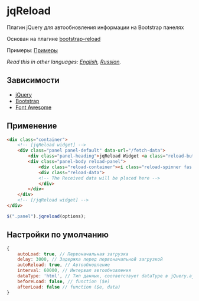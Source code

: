 # jqReload
Плагин jQuery для автообновления информации на Bootstrap панелях

Основан на плагине [bootstrap-reload](https://github.com/saschavv/bootstrap-reload)

Примеры: [Примеры](https://solodyagin.github.io/jquery.reload/)

*Read this in other languages: [English](README.md), [Russian](README.ru.md).*

## Зависимости
* [jQuery](https://github.com/jquery/jquery)
* [Bootstrap](https://github.com/twbs/bootstrap)
* [Font Awesome](https://github.com/FortAwesome/Font-Awesome)

## Применение
```html
<div class="container">
	<!-- [jqReload widget] -->
	<div class="panel panel-default" data-url="/fetch-data">
		<div class="panel-heading">jqReload Widget <a class="reload-button pull-right" href="javascript:void(0);"><i class="fas fa-sync"></i></a></div>
		<div class="panel-body reload-panel">
			<div class="reload-container"><i class="reload-spinner fas fa-spinner fa-spin fa-5x"></i></div>
			<div class="reload-data">
			<!-- The Received data will be placed here -->
			</div>
		</div>
	</div>
	<!-- [/jqReload widget] -->
</div>
```
```javascript
$(".panel").jqreload(options);

```

## Настройки по умолчанию
```javascript
{
	autoLoad: true, // Первоначальная загрузка
	delay: 3000, // Задержка перед первоначальной загрузкой	
	autoReload: true, // Автообновление
	interval: 60000, // Интервал автообновления
	dataType: 'html', // Тип данных, соответствует dataType в jQuery.ajax()
	beforeLoad: false, // function ($e)
	afterLoad: false // function ($e, data)
}
```

